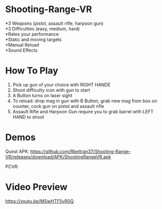 # Shooting-Range-VR
*3 Weapons (pistol, assault rifle, harpoon gun)  
*3 Difficulties (easy, medium, hard)  
*Rates your performance  
*Static and moving targets  
*Manual Reload  
*Sound Effects  

# How To Play  
1. Pick up gun of your choice with RIGHT HANDE  
2. Shoot difficulty icon with gun to start  
3. A Button turns on laser sight  
4. To reload: drop mag in gun with B Button, grab new mag from box on counter, cock gun on pistol and assault rifle  
5. Assault Rifle and Harpoon Gun require you to grab barrel with LEFT HAND to shoot  
  
# Demos
Quest APK: https://github.com/Rbeltran37/Shooting-Range-VR/releases/download/APK/ShootingRangeVR.apk

PCVR: 

# Video Preview  
https://youtu.be/MSwHTF5vR0Q
